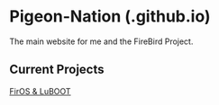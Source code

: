 # Pigeon-Nation (.github.io)
The main website for me and the FireBird Project.
## Current Projects
[FirOS & LuBOOT](pigeon-nation.github.io/firos/)
